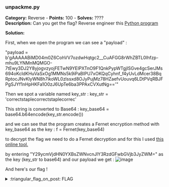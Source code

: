 ### unpackme.py
**Category:** Reverse - **Points:** 100 - **Solves:** ????  
**Description:** Can you get the flag? Reverse engineer this [Python program](./unpackme.flag.py/)

**Solution:**  

First, when we open the program we can see a "payload" :

"payload = b'gAAAAABiMD04m0Z6CohVV7ozdwHqtgc2__CuAFGG8rWhZBTL0lhfzp-mhu9LYNMnMQMGO-7tEwy3DJ2Y8yjogvzyojFETwN9YEIPXTnO9F1QnkPypWTgjISGve4gcSerJMs694oKcIdKHuVaSxOg1MMNs5k9iPaBIPU7xOKQqCyhnf_f4yUvLdMcer38BqRptocJNvKlyWN8h7ikoWL0zlssxd8OJyPujMz78HZaefvUouvq6LDtPVqRBJFPgSJYf1nHpHKFa1O0zJ6UpTe6ba3PPAxCVXutNg=='"

Then we spot a variable named key_str :
key_str = 'correctstaplecorrectstaplecorrec'

This string is converted to Base64 :
key_base64 = base64.b64encode(key_str.encode())

and we can see that the program creates a Fernet encryption method with key_base64 as the key :
f = Fernet(key_base64)

to decrypt the flag we need to do a Fernet decryption and for this I used [this online tool.](https://asecuritysite.com/encryption/ferdecode)

by entering "Y29ycmVjdHN0YXBsZWNvcnJlY3RzdGFwbGVjb3JyZWM=" as the key (key_str to base64) and our payload we get :
![image](https://user-images.githubusercontent.com/90833446/160919054-2fb42e4b-5981-4292-9169-c48190209f24.png)

And here's our flag !


<details>
  <summary>:triangular_flag_on_post: FLAG</summary>

  ```
  picoCTF{175_chr157m45_5274ff21}
  ```
</details>

